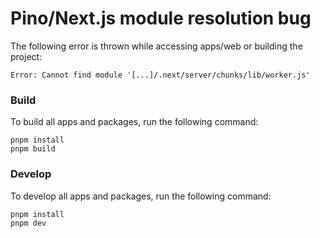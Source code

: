 # Pino/Next.js module resolution bug

The following error is thrown while accessing apps/web or building the project:

```
Error: Cannot find module '[...]/.next/server/chunks/lib/worker.js'
```

### Build

To build all apps and packages, run the following command:

```
pnpm install
pnpm build
```

### Develop

To develop all apps and packages, run the following command:

```
pnpm install
pnpm dev
```
